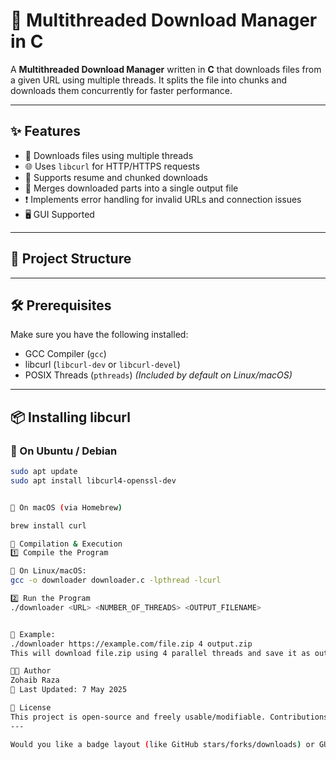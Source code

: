 # 🚀 Multithreaded Download Manager in C

A **Multithreaded Download Manager** written in **C** that downloads files from a given URL using multiple threads. It splits the file into chunks and downloads them concurrently for faster performance.

---

## ✨ Features

- 🔗 Downloads files using multiple threads  
- 🌐 Uses `libcurl` for HTTP/HTTPS requests  
- 🔄 Supports resume and chunked downloads  
- 🧩 Merges downloaded parts into a single output file  
- ❗ Implements error handling for invalid URLs and connection issues  
- 🖥️ GUI Supported

---

## 📁 Project Structure


---

## 🛠️ Prerequisites

Make sure you have the following installed:

- GCC Compiler (`gcc`)
- libcurl (`libcurl-dev` or `libcurl-devel`)
- POSIX Threads (`pthreads`) *(Included by default on Linux/macOS)*

---

## 📦 Installing libcurl

### 🔹 On Ubuntu / Debian
```bash
sudo apt update
sudo apt install libcurl4-openssl-dev


🔹 On macOS (via Homebrew)

brew install curl

🔧 Compilation & Execution
1️⃣ Compile the Program

🔹 On Linux/macOS:
gcc -o downloader downloader.c -lpthread -lcurl

2️⃣ Run the Program
./downloader <URL> <NUMBER_OF_THREADS> <OUTPUT_FILENAME>


🔸 Example:
./downloader https://example.com/file.zip 4 output.zip
This will download file.zip using 4 parallel threads and save it as output.zip.

🧑‍💻 Author
Zohaib Raza
📅 Last Updated: 7 May 2025

📜 License
This project is open-source and freely usable/modifiable. Contributions are welcome!
---

Would you like a badge layout (like GitHub stars/forks/downloads) or GUI screenshots added too?

